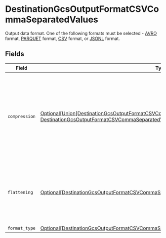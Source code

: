 # DestinationGcsOutputFormatCSVCommaSeparatedValues

Output data format. One of the following formats must be selected - <a href="https://cloud.google.com/bigquery/docs/loading-data-cloud-storage-avro#advantages_of_avro">AVRO</a> format, <a href="https://cloud.google.com/bigquery/docs/loading-data-cloud-storage-parquet#parquet_schemas">PARQUET</a> format, <a href="https://cloud.google.com/bigquery/docs/loading-data-cloud-storage-csv#loading_csv_data_into_a_table">CSV</a> format, or <a href="https://cloud.google.com/bigquery/docs/loading-data-cloud-storage-json#loading_json_data_into_a_new_table">JSONL</a> format.


## Fields

| Field                                                                                                                                                                                                                                               | Type                                                                                                                                                                                                                                                | Required                                                                                                                                                                                                                                            | Description                                                                                                                                                                                                                                         |
| --------------------------------------------------------------------------------------------------------------------------------------------------------------------------------------------------------------------------------------------------- | --------------------------------------------------------------------------------------------------------------------------------------------------------------------------------------------------------------------------------------------------- | --------------------------------------------------------------------------------------------------------------------------------------------------------------------------------------------------------------------------------------------------- | --------------------------------------------------------------------------------------------------------------------------------------------------------------------------------------------------------------------------------------------------- |
| `compression`                                                                                                                                                                                                                                       | [Optional[Union[DestinationGcsOutputFormatCSVCommaSeparatedValuesCompressionNoCompression, DestinationGcsOutputFormatCSVCommaSeparatedValuesCompressionGZIP]]](../../models/shared/destinationgcsoutputformatcsvcommaseparatedvaluescompression.md) | :heavy_minus_sign:                                                                                                                                                                                                                                  | Whether the output files should be compressed. If compression is selected, the output filename will have an extra extension (GZIP: ".csv.gz").                                                                                                      |
| `flattening`                                                                                                                                                                                                                                        | [Optional[DestinationGcsOutputFormatCSVCommaSeparatedValuesNormalization]](../../models/shared/destinationgcsoutputformatcsvcommaseparatedvaluesnormalization.md)                                                                                   | :heavy_minus_sign:                                                                                                                                                                                                                                  | Whether the input JSON data should be normalized (flattened) in the output CSV. Please refer to docs for details.                                                                                                                                   |
| `format_type`                                                                                                                                                                                                                                       | [Optional[DestinationGcsOutputFormatCSVCommaSeparatedValuesFormatType]](../../models/shared/destinationgcsoutputformatcsvcommaseparatedvaluesformattype.md)                                                                                         | :heavy_minus_sign:                                                                                                                                                                                                                                  | N/A                                                                                                                                                                                                                                                 |
